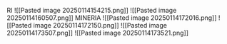 RI
![[Pasted image 20250114154215.png]]
![[Pasted image 20250114160507.png]]
MINERIA
![[Pasted image 20250114172016.png]]
![[Pasted image 20250114172150.png]]
![[Pasted image 20250114173507.png]]
![[Pasted image 20250114173521.png]]
